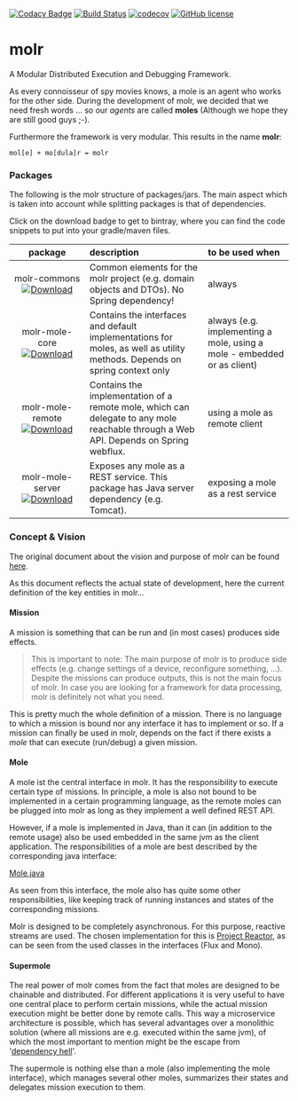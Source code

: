 [![Codacy Badge](https://api.codacy.com/project/badge/Grade/78b10d06c5474a908dcf5ad7da08e269)](https://app.codacy.com/app/molr-developers/molr?utm_source=github.com&utm_medium=referral&utm_content=molr/molr&utm_campaign=Badge_Grade_Dashboard)
[![Build Status](https://travis-ci.com/molr/molr.svg?branch=master)](https://travis-ci.com/molr/molr)
[![codecov](https://codecov.io/gh/molr/molr/branch/master/graph/badge.svg)](https://codecov.io/gh/molr/molr)
[![GitHub license](https://img.shields.io/github/license/molr/molr.svg)](https://github.com/molr/molr/blob/master/LICENSE)

# molr

A Modular Distributed Execution and Debugging Framework.

As every connoisseur of spy movies knows, a mole is an agent who works for the other side. 
During the development of molr, we decided that we need fresh words ... so our _agents_ are called __moles__ 
(Although we hope they are still good guys ;-).

Furthermore the framework is very modular. This results in the name __molr__:
```
mol[e] + mo[dula]r = molr
``` 

### Packages

The following is the molr structure of packages/jars. The main aspect which is taken into 
account while splitting packages is that of dependencies. 

Click on the download badge to get to bintray, where you can find the code snippets to put into your gradle/maven files.

|  &nbsp;&nbsp;&nbsp;&nbsp;&nbsp;&nbsp;package&nbsp;&nbsp;&nbsp;&nbsp;&nbsp;&nbsp; |description| to be used when |
|:-------:|:----------|:----------------|
|molr-commons <br> [ ![Download](https://api.bintray.com/packages/molr/molr-repo/molr-commons/images/download.svg) ](https://bintray.com/molr/molr-repo/molr-commons/_latestVersion) |Common elements for the molr project (e.g. domain objects and DTOs). No Spring dependency! | always |
|molr-mole-core <br> [ ![Download](https://api.bintray.com/packages/molr/molr-repo/molr-mole-core/images/download.svg) ](https://bintray.com/molr/molr-repo/molr-mole-core/_latestVersion) | Contains the interfaces and default implementations for moles, as well as utility methods. Depends on spring context only| always (e.g. implementing a mole, using a mole - embedded or as client)|
|molr-mole-remote <br> [ ![Download](https://api.bintray.com/packages/molr/molr-repo/molr-mole-remote/images/download.svg) ](https://bintray.com/molr/molr-repo/molr-mole-remote/_latestVersion) | Contains the implementation of a remote mole, which can delegate to any mole reachable through a Web API. Depends on Spring webflux. | using a mole as remote client |
|molr-mole-server <br> [ ![Download](https://api.bintray.com/packages/molr/molr-repo/molr-mole-server/images/download.svg) ](https://bintray.com/molr/molr-repo/molr-mole-server/_latestVersion) |Exposes any mole as a REST service. This package has Java server dependency (e.g. Tomcat). | exposing a mole as a rest service |



### Concept & Vision
The original document about the vision and purpose of molr can be found [here](docs/concepts-and-vision.md). 


As this document reflects the actual state of development, here the current definition of the key entities in molr...

#### Mission
A mission is something that can be run and (in most cases) produces side effects. 

>This is important to note: 
>The main purpose of molr is to produce side effects (e.g. change settings of a device, reconfigure something, ...). 
>Despite the missions can produce outputs, this is not the main focus of molr. In case you are looking for a framework 
>for data processing, molr is definitely not what you need.

This is pretty much the whole definition of a mission. There is no language to which a mission is bound nor any 
interface it has to implement or so. If a mission can finally be used in molr, depends on the fact if there exists a 
_mole_ that can execute (run/debug) a given mission.

#### Mole   
A mole ist the central interface in molr. It has the responsibility to execute certain type of missions. 
In principle, a mole is also not bound to be 
implemented in a certain programming language, as the remote moles can be plugged into 
molr as long as they implement a well defined REST API.

However, if a mole is implemented in Java, than it can (in addition to the remote usage) also be used embedded in 
the same jvm as the client application. The responsibilities of a mole are best described by the corresponding java interface:

[Mole.java](https://github.com/molr/molr/blob/master/molr-mole-core/src/main/java/org/molr/mole/core/api/Mole.java)

As seen from this interface, the mole also has quite some other responsibilities, like keeping track of running 
instances and states of the corresponding missions.

Molr is designed to be completely asynchronous. For this purpose, reactive streams are used. The chosen implementation
for this is [Project Reactor](https://projectreactor.io/), as can be seen from the used classes in the interfaces
(Flux and Mono).

#### Supermole
The real power of molr comes from the fact that moles are designed to be chainable and distributed. For different 
applications it is very useful to have one central place to perform certain missions, while the actual mission execution
might be better done by remote calls. This way a microservice architecture is possible, which has several advantages 
over a monolithic solution (where all missions are e.g. executed within the same jvm), of which the most important to 
mention might be the escape from '[dependency hell](https://en.wikipedia.org/wiki/Dependency_hell)'.

The supermole is nothing else than a mole (also implementing the mole interface), which manages several other moles,
summarizes their states and delegates mission execution to them.



